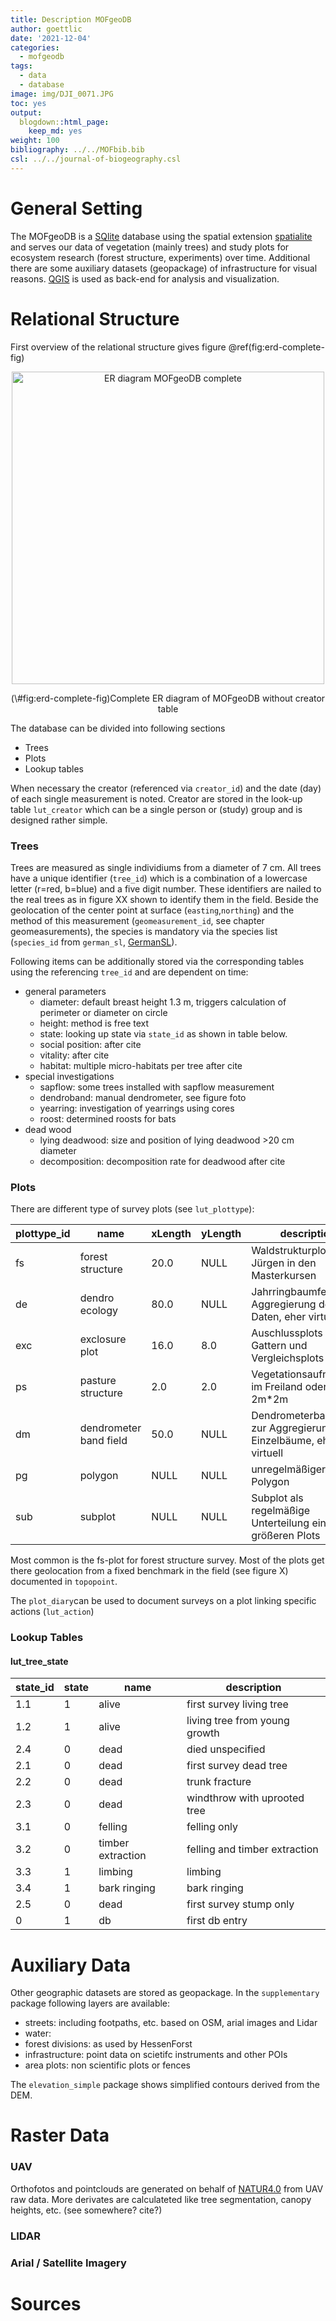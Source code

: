 ```yaml
---
title: Description MOFgeoDB
author: goettlic
date: '2021-12-04'
categories:
  - mofgeodb
tags:
  - data
  - database
image: img/DJI_0071.JPG
toc: yes
output:
  blogdown::html_page:
    keep_md: yes
weight: 100
bibliography: ../../MOFbib.bib
csl: ../../journal-of-biogeography.csl
---
```

# General Setting
The MOFgeoDB is a [SQlite](https://www.sqlite.org/) database using the spatial extension [spatialite](https://www.gaia-gis.it/fossil/libspatialite) and serves our data of vegetation (mainly trees) and study plots for ecosystem research (forest structure, experiments) over time. Additional there are some auxiliary datasets (geopackage) of infrastructure for visual reasons. [QGIS](https://qgis.org/) is used as back-end for analysis and visualization.

# Relational Structure
First overview of the relational structure gives figure \@ref(fig:erd-complete-fig)

<div class="figure" style="text-align: center">
<img src="images/erd_complete.png" alt="ER diagram MOFgeoDB complete" width="500px" />
<p class="caption">(\#fig:erd-complete-fig)Complete ER diagram of MOFgeoDB without creator table</p>
</div>

The database can be divided into following sections

* Trees
* Plots
* Lookup tables

When necessary the creator (referenced via `creator_id`) and the date (day) of each single measurement is noted. Creator are stored in the look-up table `lut_creator` which can be a single person or (study) group and is designed rather simple.

### Trees
Trees are measured as single individiums from a diameter of 7 cm. All trees have a unique identifier (`tree_id`) which is a combination of a lowercase letter (r=red, b=blue) and a five digit number. These identifiers are nailed to the real trees as in figure XX shown to identify them in the field.  Beside the geolocation of the center point at surface (`easting`,`northing`) and the method of this measurement (`geomeasurement_id`, see chapter geomeasurements), the species is mandatory via the species list (`species_id` from `german_sl`, [GermanSL](https://germansl.infinitenature.org/)).

Following items can be additionally stored via the corresponding tables using the referencing `tree_id` and are dependent on time:

* general parameters
  * diameter: default breast height 1.3 m, triggers calculation of perimeter or diameter on circle
  * height: method is free text
  * state: looking up state via `state_id` as shown in table below.
  * social position: after cite 
  * vitality: after cite
  * habitat: multiple micro-habitats per tree after cite
* special investigations
  * sapflow: some trees installed with sapflow measurement
  * dendroband: manual dendrometer, see figure foto
  * yearring: investigation of yearrings using cores
  * roost: determined roosts for bats
* dead wood
  * lying deadwood: size and position of lying deadwood >20 cm diameter
  * decomposition: decomposition rate for deadwood after cite

### Plots
There are different type of survey plots (see `lut_plottype`):

<!-- und auch hier besser tabelle aus db direkt auslesen mit anzahl o.ä.-->
plottype_id | name | xLength | yLength | description
------------|------|---------|---------|-------------
fs | forest structure | 20.0 | NULL | Waldstrukturplots nach Jürgen in den Masterkursen
de | dendro ecology | 80.0 | NULL | Jahrringbaumfelder zur Aggregierung der Daten, eher virtuell
exc | exclosure plot | 16.0 | 8.0 | Auschlussplots aus Gattern und Vergleichsplots
ps | pasture structure | 2.0 | 2.0 | Vegetationsaufnahmen im Freiland oder Wiese 2m*2m
dm | dendrometer band field | 50.0 | NULL | Dendrometerbandfelder zur Aggregierung der Einzelbäume, eher virtuell
pg | polygon | NULL | NULL | unregelmäßiger Plot als Polygon
sub | subplot | NULL | NULL | Subplot als regelmäßige Unterteilung eines größeren Plots 

Most common is the fs-plot for forest structure survey. Most of the plots get there geolocation from a fixed benchmark in the field (see figure X) documented in `topopoint`.

The `plot_diary`can be used to document surveys on a plot linking specific actions (`lut_action`)


### Lookup Tables

#### lut_tree_state
<!-- eigentlich besser direkt aus der db lesen und die Tabelle anzeigen lassen -->
state_id | state | name | description
---------|-------|------|----------------
1.1 | 1 |	alive |	first survey living tree
1.2 |	1 |	alive |	living tree from young growth
2.4 |	0 |	dead |	died unspecified
2.1 |	0 |	dead |	first survey dead tree
2.2 |	0 |	dead |	trunk fracture
2.3 |	0 |	dead |	windthrow with uprooted tree
3.1 |	0 |	felling |	felling only
3.2 |	0 |	timber extraction |	felling and timber extraction
3.3 |	1 |	limbing |	limbing
3.4 |	1 |	bark ringing |	bark ringing
2.5 |	0 |	dead |	first survey stump only
0 |	1 |	db | first db entry

# Auxiliary Data

Other geographic datasets are stored as geopackage. In the `supplementary` package following layers are available:

* streets: including footpaths, etc. based on OSM, arial images and  Lidar
* water: 
* forest divisions: as used by HessenForst
* infrastructure: point data on scietifc instruments and other POIs
* area plots: non scientific plots or fences

The `elevation_simple` package shows simplified contours derived from the DEM.

# Raster Data

### UAV
Orthofotos and pointclouds are generated on behalf of  [NATUR4.0](https://github.com/Nature40) from UAV raw data. More derivates are calculateted like tree segmentation, canopy heights, etc. (see somewhere? cite?) 

### LIDAR

### Arial / Satellite Imagery

# Sources
